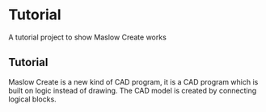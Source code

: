 # Tutorial
A tutorial project to show Maslow Create works
## Tutorial


Maslow Create is a new kind of CAD program, it is a CAD program which is built on logic instead of drawing. The CAD model is created by connecting logical blocks.


